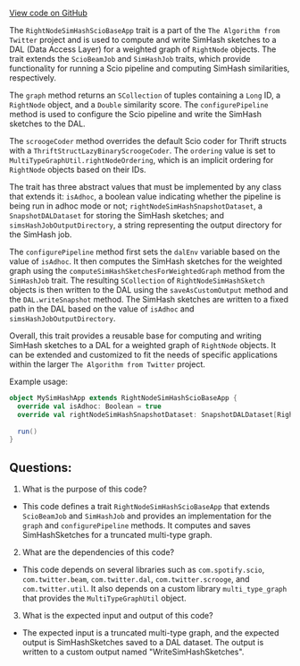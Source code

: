 [View code on GitHub](https://github.com/misbahsy/the-algorithm/src/scala/com/twitter/simclusters_v2/scio/multi_type_graph/multi_type_graph_sims/RightNodeSimHashScioBaseApp.scala)

The `RightNodeSimHashScioBaseApp` trait is a part of the `The Algorithm from Twitter` project and is used to compute and write SimHash sketches to a DAL (Data Access Layer) for a weighted graph of `RightNode` objects. The trait extends the `ScioBeamJob` and `SimHashJob` traits, which provide functionality for running a Scio pipeline and computing SimHash similarities, respectively. 

The `graph` method returns an `SCollection` of tuples containing a `Long` ID, a `RightNode` object, and a `Double` similarity score. The `configurePipeline` method is used to configure the Scio pipeline and write the SimHash sketches to the DAL. 

The `scroogeCoder` method overrides the default Scio coder for Thrift structs with a `ThriftStructLazyBinaryScroogeCoder`. The `ordering` value is set to `MultiTypeGraphUtil.rightNodeOrdering`, which is an implicit ordering for `RightNode` objects based on their IDs. 

The trait has three abstract values that must be implemented by any class that extends it: `isAdhoc`, a boolean value indicating whether the pipeline is being run in adhoc mode or not; `rightNodeSimHashSnapshotDataset`, a `SnapshotDALDataset` for storing the SimHash sketches; and `simsHashJobOutputDirectory`, a string representing the output directory for the SimHash job. 

The `configurePipeline` method first sets the `dalEnv` variable based on the value of `isAdhoc`. It then computes the SimHash sketches for the weighted graph using the `computeSimHashSketchesForWeightedGraph` method from the `SimHashJob` trait. The resulting `SCollection` of `RightNodeSimHashSketch` objects is then written to the DAL using the `saveAsCustomOutput` method and the `DAL.writeSnapshot` method. The SimHash sketches are written to a fixed path in the DAL based on the value of `isAdhoc` and `simsHashJobOutputDirectory`. 

Overall, this trait provides a reusable base for computing and writing SimHash sketches to a DAL for a weighted graph of `RightNode` objects. It can be extended and customized to fit the needs of specific applications within the larger `The Algorithm from Twitter` project. 

Example usage:
```scala
object MySimHashApp extends RightNodeSimHashScioBaseApp {
  override val isAdhoc: Boolean = true
  override val rightNodeSimHashSnapshotDataset: SnapshotDALDataset[RightNodeSimHashSketch] = ???
  
  run()
}
```
## Questions: 
 1. What is the purpose of this code?
- This code defines a trait `RightNodeSimHashScioBaseApp` that extends `ScioBeamJob` and `SimHashJob` and provides an implementation for the `graph` and `configurePipeline` methods. It computes and saves SimHashSketches for a truncated multi-type graph.

2. What are the dependencies of this code?
- This code depends on several libraries such as `com.spotify.scio`, `com.twitter.beam`, `com.twitter.dal`, `com.twitter.scrooge`, and `com.twitter.util`. It also depends on a custom library `multi_type_graph` that provides the `MultiTypeGraphUtil` object.

3. What is the expected input and output of this code?
- The expected input is a truncated multi-type graph, and the expected output is SimHashSketches saved to a DAL dataset. The output is written to a custom output named "WriteSimHashSketches".
